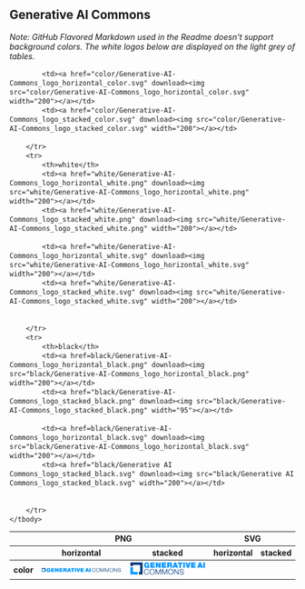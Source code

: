 ## Generative AI Commons

*Note: GitHub Flavored Markdown used in the Readme doesn't support background colors. The white logos below are displayed on the light grey of tables.*

<table class="logos-table">
	<thead>
		<tr>
			<th></th>
			<th colspan="2">PNG</th>
			<th colspan="2">SVG</th>
		</tr>
		<tr>
			<th></th>
			<th>horizontal</th>
			<th>stacked</th>
			<th>horizontal</th>
			<th>stacked</th>
		</tr>
	</thead>	
    <tbody>
		<tr>
			<th>color</th>
			<td><a href="color/Generative-AI-Commons_logo_horizontal_color.png" download><img src="color/Generative-AI-Commons_logo_horizontal_color.png" width="200"></a></td>
			<td><a href="color/Generative-AI-Commons_logo_stacked_color.png" download><img src="color/Generative-AI-Commons_logo_stacked_color.png" width="200"></a></td>
			
			<td><a href="color/Generative-AI-Commons_logo_horizontal_color.svg" download><img src="color/Generative-AI-Commons_logo_horizontal_color.svg" width="200"></a></td>
			<td><a href="color/Generative-AI-Commons_logo_stacked_color.svg" download><img src="color/Generative-AI-Commons_logo_stacked_color.svg" width="200"></a></td>
			
		</tr>
		<tr>
			<th>white</th>
			<td><a href="white/Generative-AI-Commons_logo_horizontal_white.png" download><img src="white/Generative-AI-Commons_logo_horizontal_white.png" width="200"></a></td>
			<td><a href="white/Generative-AI-Commons_logo_stacked_white.png" download><img src="white/Generative-AI-Commons_logo_stacked_white.png" width="200"></a></td>
			
			<td><a href="white/Generative-AI-Commons_logo_horizontal_white.svg" download><img src="white/Generative-AI-Commons_logo_horizontal_white.svg" width="200"></a></td>
			<td><a href="white/Generative-AI-Commons_logo_stacked_white.svg" download><img src="white/Generative-AI-Commons_logo_stacked_white.svg" width="200"></a></td>
			

		</tr>
		<tr>
			<th>black</th>
			<td><a href=black/Generative-AI-Commons_logo_horizontal_black.png" download><img src="black/Generative-AI-Commons_logo_horizontal_black.png" width="200"></a></td>
			<td><a href="black/Generative-AI-Commons_logo_stacked_black.png" download><img src="black/Generative-AI-Commons_logo_stacked_black.png" width="95"></a></td>
			
			<td><a href=black/Generative-AI-Commons_logo_horizontal_black.svg" download><img src="black/Generative-AI-Commons_logo_horizontal_black.svg" width="200"></a></td>
			<td><a href="black/Generative AI Commons_logo_stacked_black.svg" download><img src="black/Generative AI Commons_logo_stacked_black.svg" width="200"></a></td>
			
			
		</tr>
	</tbody>	
</table>


